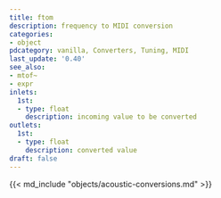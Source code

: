```yaml
---
title: ftom
description: frequency to MIDI conversion
categories:
- object
pdcategory: vanilla, Converters, Tuning, MIDI
last_update: '0.40'
see_also:
- mtof~
- expr
inlets:
  1st:
  - type: float
    description: incoming value to be converted
outlets:
  1st:
  - type: float
    description: converted value
draft: false
---
```

{{< md_include "objects/acoustic-conversions.md" >}}
